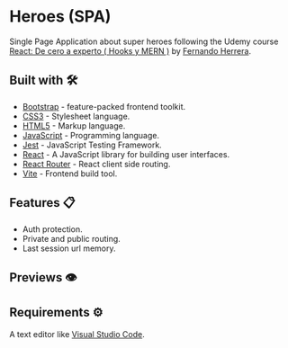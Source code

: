 # Heroes (SPA)

Single Page Application about super heroes following the Udemy course [React: De cero a experto ( Hooks y MERN )](https://www.udemy.com/course/react-cero-experto) by [Fernando Herrera](https://github.com/Klerith).

## Built with 🛠️

- [Bootstrap](https://getbootstrap.com/) - feature-packed frontend toolkit.
- [CSS3](https://developer.mozilla.org/en-US/docs/Web/CSS) - Stylesheet language.
- [HTML5](https://developer.mozilla.org/en-US/docs/Web/Guide/HTML/HTML5) - Markup language.
- [JavaScript](https://developer.mozilla.org/en-US/docs/Web/JavaScript) - Programming language.
- [Jest](https://jestjs.io/) - JavaScript Testing Framework.
- [React](https://reactjs.org/) - A JavaScript library for building user interfaces.
- [React Router](https://reactrouter.com/) - React client side routing.
- [Vite](https://vitejs.dev/) - Frontend build tool.

## Features 📋

- Auth protection.
- Private and public routing.
- Last session url memory.

## Previews 👁️

## Requirements ⚙️

A text editor like [Visual Studio Code](https://code.visualstudio.com/).

